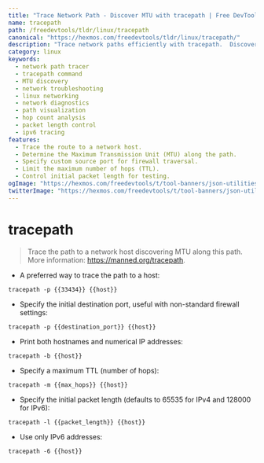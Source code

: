 ```yaml
---
title: "Trace Network Path - Discover MTU with tracepath | Free DevTools"
name: tracepath
path: /freedevtools/tldr/linux/tracepath
canonical: "https://hexmos.com/freedevtools/tldr/linux/tracepath/"
description: "Trace network paths efficiently with tracepath.  Discover MTU and troubleshoot network connectivity issues. Free online tool, no registration required."
category: linux
keywords:
  - network path tracer
  - tracepath command
  - MTU discovery
  - network troubleshooting
  - linux networking
  - network diagnostics
  - path visualization
  - hop count analysis
  - packet length control
  - ipv6 tracing
features:
  - Trace the route to a network host.
  - Determine the Maximum Transmission Unit (MTU) along the path.
  - Specify custom source port for firewall traversal.
  - Limit the maximum number of hops (TTL).
  - Control initial packet length for testing.
ogImage: "https://hexmos.com/freedevtools/t/tool-banners/json-utilities-banner.png"
twitterImage: "https://hexmos.com/freedevtools/t/tool-banners/json-utilities-banner.png"
---
```


# tracepath

> Trace the path to a network host discovering MTU along this path.
> More information: <https://manned.org/tracepath>.

- A preferred way to trace the path to a host:

`tracepath -p {{33434}} {{host}}`

- Specify the initial destination port, useful with non-standard firewall settings:

`tracepath -p {{destination_port}} {{host}}`

- Print both hostnames and numerical IP addresses:

`tracepath -b {{host}}`

- Specify a maximum TTL (number of hops):

`tracepath -m {{max_hops}} {{host}}`

- Specify the initial packet length (defaults to 65535 for IPv4 and 128000 for IPv6):

`tracepath -l {{packet_length}} {{host}}`

- Use only IPv6 addresses:

`tracepath -6 {{host}}`
